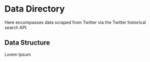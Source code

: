 # Data Directory

Here encompasses data scraped from Twitter via the Twitter historical search API.

## Data Structure

Lorem Ipsum
